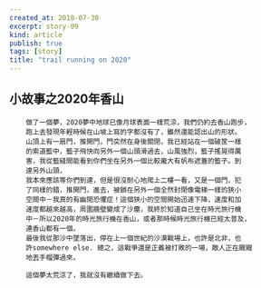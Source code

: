 ```yaml
---
created_at: 2010-07-30
excerpt: story-09
kind: article
publish: true
tags: [story]
title: "trail running on 2020"
---
```


## 小故事之2020年香山

        做了一個夢，2020夢中地球已像月球表面一樣荒涼，我們仍約去香山跑步，
        跑上去發現年輕時候在山坡上寫的字都沒有了，雖然還能認出山的形狀。
        山頂上有一扇門，推開門，門突然在身後關閉，我已經站在一個破筐一樣
        的索道籃中，籃子飛快向另外一個山頭滑過去，山風強烈，籃子搖晃得厲
        害，我從籃縫間能看到你們坐在另外一個比較龐大有帆布遮蓋的籃子。到
        達另外山頭，
        我本來應該等你們到達，但是很沒耐心地爬上二樓一看，又是一個門，犯
        了同樣的錯，推開門，進去，被鎖在另外一個全然封閉像電梯一樣的狹小
        空間中－我真的有幽閉恐懼症！這個狹小的空間開始迅速下降，速度和加
        速度都越來越高，周圍牆壁變成了沙塵，我終於知道自己坐在時光旅行機
        中－所以2020年的時光旅行機在香山，或者那時候時光旅行機已經太普及，
        連香山都有一個。
        最後我從那沙中墜落出，停在上一個世紀的沙漠戰場上，也許是北非，也
        許somewhere else. 總之，這戰爭還是正義被打敗的一場，敵人正在颼颼
        地丟手榴彈過來。

        這個夢太荒涼了，我就沒有繼續做下去。


